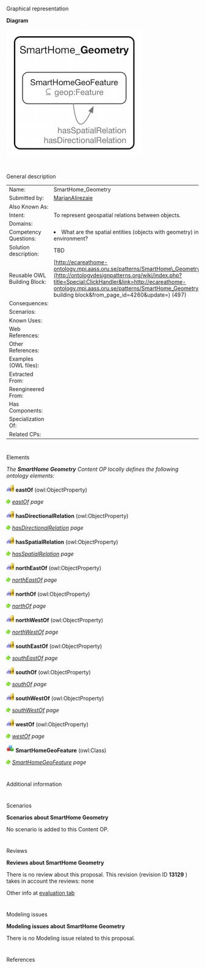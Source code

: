 # 

 Graphical representation



__Diagram__ 





[![Image:Geo.png](images/c/c9/Geo.png)](../Image/Geo.png "Image:Geo.png")





# 

 General description




|  |  |
| --- | --- |
|  Name:  |  SmartHome\_Geometry  |
|  Submitted by:  | [MarjanAlirezaie](../User/MarjanAlirezaie "User:MarjanAlirezaie")  |
|  Also Known As:  |  |
|  Intent:  |  To represent geospatial relations between objects.  |
|  Domains:  |  |
|  Competency Questions:  | <li>       What are the spatial entities (objects with geometry) in a smart home environment?      </li> |
|  Solution description:  |  TBD  |
|  Reusable OWL Building Block:  | [http://ecareathome-ontology.mpi.aass.oru.se/patterns/SmartHome\_Geometry.owl](http://ontologydesignpatterns.org/wiki/index.php?title=Special:ClickHandler&link=http://ecareathome-ontology.mpi.aass.oru.se/patterns/SmartHome_Geometry.owl&message=OWL building block&from_page_id=4260&update=)  (497)  |
|  Consequences:  |  |
|  Scenarios:  |  |
|  Known Uses:  |  |
|  Web References:  |  |
|  Other References:  |  |
|  Examples (OWL files):  |  |
|  Extracted From:  |  |
|  Reengineered From:  |  |
|  Has Components:  |  |
|  Specialization Of:  |  |
|  Related CPs:  |  |



  





# 

 Elements



_The
 __SmartHome Geometry__ 
 Content OP locally defines the following ontology elements:_ 





[![ObjectProperty](images/thumb/c/c3/ObjectProperty.gif/20px-ObjectProperty.gif)](../Image/ObjectProperty.gif "ObjectProperty")
__eastOf__ 
 (owl:ObjectProperty)
 
[![](images/thumb/8/87/ArrowRight.gif/11px-ArrowRight.gif)](../Image/ArrowRight.gif "ArrowRight.gif")
_[eastOf](../Submissions/SmartHome_Geometry/eastOf "Submissions:SmartHome Geometry/eastOf") 
 page_ 



[![ObjectProperty](images/thumb/c/c3/ObjectProperty.gif/20px-ObjectProperty.gif)](../Image/ObjectProperty.gif "ObjectProperty")
__hasDirectionalRelation__ 
 (owl:ObjectProperty)
 
[![](images/thumb/8/87/ArrowRight.gif/11px-ArrowRight.gif)](../Image/ArrowRight.gif "ArrowRight.gif")
_[hasDirectionalRelation](../Submissions/SmartHome_Geometry/hasDirectionalRelation "Submissions:SmartHome Geometry/hasDirectionalRelation") 
 page_ 



[![ObjectProperty](images/thumb/c/c3/ObjectProperty.gif/20px-ObjectProperty.gif)](../Image/ObjectProperty.gif "ObjectProperty")
__hasSpatialRelation__ 
 (owl:ObjectProperty)
 
[![](images/thumb/8/87/ArrowRight.gif/11px-ArrowRight.gif)](../Image/ArrowRight.gif "ArrowRight.gif")
_[hasSpatialRelation](../Submissions/SmartHome_Geometry/hasSpatialRelation "Submissions:SmartHome Geometry/hasSpatialRelation") 
 page_ 



[![ObjectProperty](images/thumb/c/c3/ObjectProperty.gif/20px-ObjectProperty.gif)](../Image/ObjectProperty.gif "ObjectProperty")
__northEastOf__ 
 (owl:ObjectProperty)
 
[![](images/thumb/8/87/ArrowRight.gif/11px-ArrowRight.gif)](../Image/ArrowRight.gif "ArrowRight.gif")
_[northEastOf](../Submissions/SmartHome_Geometry/northEastOf "Submissions:SmartHome Geometry/northEastOf") 
 page_ 



[![ObjectProperty](images/thumb/c/c3/ObjectProperty.gif/20px-ObjectProperty.gif)](../Image/ObjectProperty.gif "ObjectProperty")
__northOf__ 
 (owl:ObjectProperty)
 
[![](images/thumb/8/87/ArrowRight.gif/11px-ArrowRight.gif)](../Image/ArrowRight.gif "ArrowRight.gif")
_[northOf](../Submissions/SmartHome_Geometry/northOf "Submissions:SmartHome Geometry/northOf") 
 page_ 



[![ObjectProperty](images/thumb/c/c3/ObjectProperty.gif/20px-ObjectProperty.gif)](../Image/ObjectProperty.gif "ObjectProperty")
__northWestOf__ 
 (owl:ObjectProperty)
 
[![](images/thumb/8/87/ArrowRight.gif/11px-ArrowRight.gif)](../Image/ArrowRight.gif "ArrowRight.gif")
_[northWestOf](../Submissions/SmartHome_Geometry/northWestOf "Submissions:SmartHome Geometry/northWestOf") 
 page_ 



[![ObjectProperty](images/thumb/c/c3/ObjectProperty.gif/20px-ObjectProperty.gif)](../Image/ObjectProperty.gif "ObjectProperty")
__southEastOf__ 
 (owl:ObjectProperty)
 
[![](images/thumb/8/87/ArrowRight.gif/11px-ArrowRight.gif)](../Image/ArrowRight.gif "ArrowRight.gif")
_[southEastOf](../Submissions/SmartHome_Geometry/southEastOf "Submissions:SmartHome Geometry/southEastOf") 
 page_ 



[![ObjectProperty](images/thumb/c/c3/ObjectProperty.gif/20px-ObjectProperty.gif)](../Image/ObjectProperty.gif "ObjectProperty")
__southOf__ 
 (owl:ObjectProperty)
 
[![](images/thumb/8/87/ArrowRight.gif/11px-ArrowRight.gif)](../Image/ArrowRight.gif "ArrowRight.gif")
_[southOf](../Submissions/SmartHome_Geometry/southOf "Submissions:SmartHome Geometry/southOf") 
 page_ 



[![ObjectProperty](images/thumb/c/c3/ObjectProperty.gif/20px-ObjectProperty.gif)](../Image/ObjectProperty.gif "ObjectProperty")
__southWestOf__ 
 (owl:ObjectProperty)
 
[![](images/thumb/8/87/ArrowRight.gif/11px-ArrowRight.gif)](../Image/ArrowRight.gif "ArrowRight.gif")
_[southWestOf](../Submissions/SmartHome_Geometry/southWestOf "Submissions:SmartHome Geometry/southWestOf") 
 page_ 



[![ObjectProperty](images/thumb/c/c3/ObjectProperty.gif/20px-ObjectProperty.gif)](../Image/ObjectProperty.gif "ObjectProperty")
__westOf__ 
 (owl:ObjectProperty)
 
[![](images/thumb/8/87/ArrowRight.gif/11px-ArrowRight.gif)](../Image/ArrowRight.gif "ArrowRight.gif")
_[westOf](../Submissions/SmartHome_Geometry/westOf "Submissions:SmartHome Geometry/westOf") 
 page_ 



[![Class](images/thumb/2/27/Class.gif/20px-Class.gif)](../Image/Class.gif "Class")
__SmartHomeGeoFeature__ 
 (owl:Class)
 
[![](images/thumb/8/87/ArrowRight.gif/11px-ArrowRight.gif)](../Image/ArrowRight.gif "ArrowRight.gif")
_[SmartHomeGeoFeature](../Submissions/SmartHome_Geometry/SmartHomeGeoFeature "Submissions:SmartHome Geometry/SmartHomeGeoFeature") 
 page_ 


# 

 Additional information



# 

 Scenarios




__Scenarios about SmartHome Geometry__ 


 No scenario is added to this Content OP.
 




# 

 Reviews




__Reviews about SmartHome Geometry__ 


 There is no review about this proposal.
This revision (revision ID
 __13129__ 
 ) takes in account the reviews: none
 



 Other info at
 [evaluation tab](http://ontologydesignpatterns.org/wiki/index.php?title=Submissions:SmartHome_Geometry&action=evaluation "http://ontologydesignpatterns.org/wiki/index.php?title=Submissions:SmartHome_Geometry&action=evaluation") 





  





# 

 Modeling issues




__Modeling issues about SmartHome Geometry__ 


 There is no Modeling issue related to this proposal.
 




  





# 

 References